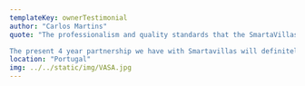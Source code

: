 ```yaml
---
templateKey: ownerTestimonial
author: "Carlos Martins"
quote: "The professionalism and quality standards that the SmartaVillas team places on all the tasks it performs are the guarantee of an excellent service.

The present 4 year partnership we have with Smartavillas will definitely be maintained."
location: "Portugal"
img: ../../static/img/VASA.jpg
---
```


